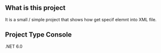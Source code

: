 ## What is this project

It is a small / simple project that shows how get specif elemnt into XML file.

## Project Type Console

.NET 6.0